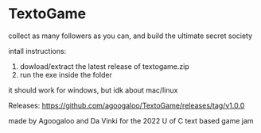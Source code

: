 # TextoGame
collect as many followers as you can, and build the ultimate secret society

intall instructions:
1) dowload/extract the latest release of textogame.zip
2) run the exe inside the folder


it should work for windows, but idk about mac/linux

Releases: https://github.com/agoogaloo/TextoGame/releases/tag/v1.0.0

made by Agoogaloo and Da Vinki for the 2022 U of C text based game jam
